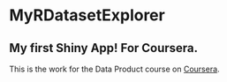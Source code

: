 # MyRDatasetExplorer
## My first Shiny App! For Coursera.

This is the work for the Data Product course on [Coursera](http://coursera.org).
